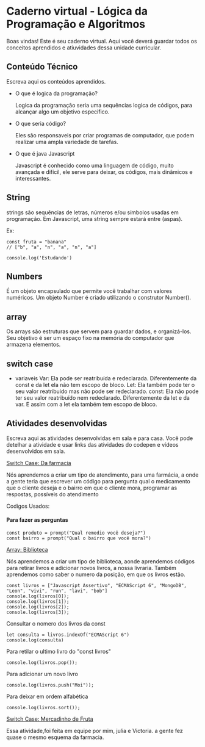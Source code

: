 # Caderno virtual - Lógica da Programação e Algoritmos
Boas vindas! Este é seu caderno virtual. Aqui você deverá guardar todos os conceitos aprendidos e atiuvidades dessa unidade curricular. 




## Conteúdo Técnico
Escreva aqui os conteúdos aprendidos.

* O que é logica da programação?
  
   Logica da programação seria uma sequências logica de códigos, para alcançar algo um objetivo especifico.
  
* O que seria código?
  
  Eles são responsaveis por criar programas de computador, que podem realizar uma ampla variedade de tarefas. 

* O que é java Javascript

  Javascript é conhecido como uma linguagem de código, muito avançada e difícil, ele serve para deixar, os códigos, mais dinâmicos e interessantes.
  
 ## String
  
 strings são sequências de letras, números e/ou símbolos usadas em programação. Em Javascript, uma string sempre estará entre (aspas).
 
Ex:
```JS
const fruta = "banana"
// ["b", "a", "n", "a", "n", "a"]
```
```JS
console.log('Estudando')
```

## Numbers

  É um objeto encapsulado que permite você trabalhar com valores numéricos. Um objeto Number é criado utilizando o construtor Number().

## array
  
 Os arrays são estruturas que servem para guardar dados, e organizá-los. Seu objetivo é ser um espaço fixo na memória do computador que armazena elementos.
  

## switch case

* variaveis
  Var: Ela pode ser reatribuída e redeclarada. Diferentemente da const e da let ela não tem escopo de bloco.
  Let: Ela também pode ter o seu valor reatribuido mas não pode ser redeclarado.
  const: Ela não pode ter seu valor reatribuído nem redeclarado. Diferentemente da let e da var. E assim com a let ela também tem escopo de bloco.



## Atividades desenvolvidas
Escreva aqui as atividades desenvolvidas em sala e para casa. Você pode detelhar a atividade e usar links das atividades do codepen e vídeos desenvolvidos em sala. 

[Switch Case: Da farmacia](https://codepen.io/LEONCIoo/pen/GRbOQQd?editors=0012)

Nós aprendemos a criar um tipo de atendimento, para uma farmácia, a onde a gente teria que escrever um código para pergunta qual o medicamento que o cliente deseja e o bairro em que o cliente mora, programar as respostas, possíveis do atendimento

Codigos Usados: 

#### Para fazer as perguntas 
```JS
const produto = prompt("Qual remedio você deseja?")
const bairro = prompt("Qual o bairro que você mora?")
```
[Array: Biblioteca](https://codepen.io/LEONCIoo/pen/gONoQJV)

Nós aprendemos a criar um tipo de biblioteca, aonde aprendemos códigos para retirar livros e adicionar novos livros, a nossa livraria. Também aprendemos como saber o numero da posição, em que os livros estão.

```JS
const livros = ["Javascript Assertivo", "ECMAScript 6", "MongoDB", "Leon", "vivi", "run", "lavi", "bob"]
console.log(livros[0]);
console.log(livros[1]);
console.log(livros[2]);
console.log(livros[3]);
```

Consultar o nomero dos livros da const 
```JS
let consulta = livros.indexOf("ECMAScript 6")
console.log(consulta)
```

Para retilar o ultimo livro do "const livros"
```JS
console.log(livros.pop());
```

Para adicionar um novo livro
```JS
console.log(livros.push("Moi"));
```

Para deixar em ordem alfabética   
```JS
console.log(livros.sort());
```
[Switch Case: Mercadinho de Fruta ](https://codepen.io/LEONCIoo/pen/bGPaOYg)

Essa atividade,foi feita em equipe por mim, julia e Victoria. a gente fez quase o mesmo esquema da farmacia.



